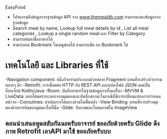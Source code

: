 EasyFood
- โปรแกรมดึงข้อมูลจากฐานข้อมูล API จาก  www.themealdb.com สามารถแสดงข้อมูลจากฐานข้อมูล 
- Search meal by name, Lookup full meal details by id , List all meal categories , Lookup a single random meal และ Filter by Category
- สามารถค้นหาชื่ออาหารได้
- สามารถกด Bookmark ในเมนูชอบได้ สามารถเพิ่ม ลบ Bookmark ได้


# เทคโนโลยี และ Libraries ที่ใช้
-Navigation component: หนึ่งกิจกรรมประกอบด้วยหลาย Fragment แทนที่จะสร้างกิจกรรมหลายๆ ตัว
-Retrofit: การเชื่อมต่อ HTTP กับ REST API และแปลงไฟล์ JSON เมลเป็นอ็อบเจ็กต์ Kotlin/Java
-Room: บันทึกอาหารในฐานข้อมูลภายในเครื่อง
-MVVM & LiveData: แยกโค้ดตรรกะออกจากมุมมองและบันทึกสถานะในกรณีที่มีการเปลี่ยนแปลงการกำหนดหน้าจอ
-Coroutines: ดำเนินการโค้ดบางส่วนในพื้นหลัง
-View Binding: แทนที่การสร้างมุมมองด้วยการบินของมุมมองในที่นั้น
-Glide: จับภาพและโหลดภาพใน ImageView

## ตอนนำเสนอพูดสลับกันนะครับอาจารย์ ขออภัยด้วยครับ Glide ดึงภาพ Retrofit เอาAPI มาใช้ ขออภัยครับบบ
